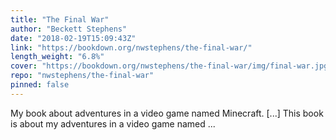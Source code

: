 ```yaml
---
title: "The Final War"
author: "Beckett Stephens"
date: "2018-02-19T15:09:43Z"
link: "https://bookdown.org/nwstephens/the-final-war/"
length_weight: "6.8%"
cover: "https://bookdown.org/nwstephens/the-final-war/img/final-war.jpg"
repo: "nwstephens/the-final-war"
pinned: false
---
```


My book about adventures in a video game named Minecraft. [...] This book is about my adventures in a video game named ...
